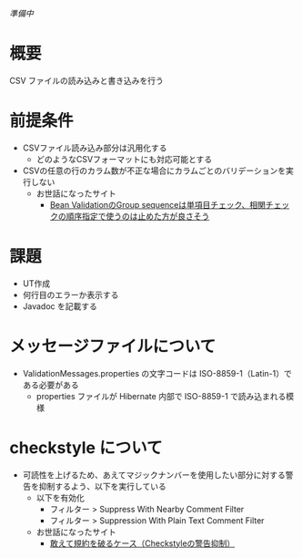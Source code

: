*準備中*  

# 概要  

CSV ファイルの読み込みと書き込みを行う

# 前提条件  

* CSVファイル読み込み部分は汎用化する  
  * どのようなCSVフォーマットにも対応可能とする  
* CSVの任意の行のカラム数が不正な場合にカラムごとのバリデーションを実行しない
  * お世話になったサイト
    * [Bean ValidationのGroup sequenceは単項目チェック、相関チェックの順序指定で使うのは止めた方が良さそう](https://qiita.com/eiryu/items/95a206d617bd2b956953)

# 課題  

* UT作成  
* 何行目のエラーか表示する  
* Javadoc を記載する  

# メッセージファイルについて

* ValidationMessages.properties の文字コードは ISO-8859-1（Latin-1）である必要がある  
  * properties ファイルが Hibernate 内部で ISO-8859-1 で読み込まれる模様  

# checkstyle について

* 可読性を上げるため、あえてマジックナンバーを使用したい部分に対する警告を抑制するよう、以下を実行している
  * 以下を有効化
    * フィルター > Suppress With Nearby Comment Filter
    * フィルター > Suppression With Plain Text Comment Filter
  * お世話になったサイト
    * [敢えて規約を破るケース（Checkstyleの警告抑制）](http://daisuke-m.hatenablog.com/entry/20090914/1252946741)

